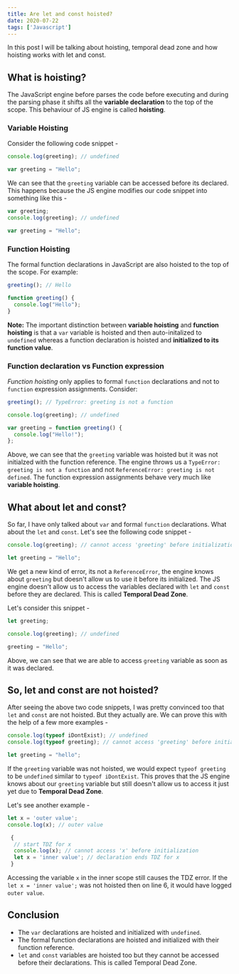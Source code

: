 ```yaml
---
title: Are let and const hoisted?
date: 2020-07-22
tags: ['Javascript']
---
```


<p class="intro">In this post I will be talking about hoisting, temporal dead zone and how hoisting works with let and const.</p>


## What is hoisting? 

The JavaScript engine before parses the code before executing and during the parsing phase it shifts all the **variable declaration** to the top of the scope. This behaviour of JS engine is called **hoisting**.

### Variable Hoisting 

Consider the following code snippet - 

```js
console.log(greeting); // undefined

var greeting = "Hello";
```

We can see that the `greeting` variable can be accessed before its declared. This happens because the JS engine modifies our code snippet into something like this - 

```js
var greeting;
console.log(greeting); // undefined

var greeting = "Hello";
```

### Function Hoisting

The formal function declarations in JavaScript are also hoisted to the top of the scope. For example: 

```js
greeting(); // Hello

function greeting() {
  console.log("Hello");
}
```

**Note:** The important distinction between **variable hoisting** and **function hoisting** is that a `var` variable is hoisted and then auto-initalized to `undefined` whereas a function declaration is hoisted and **initialized to its function value**. 

### Function declaration vs Function expression

*Function hoisting* only applies to formal `function` declarations and not to `function` expression assignments. Consider:

```js
greeting(); // TypeError: greeting is not a function

console.log(greeting); // undefined

var greeting = function greeting() {
  console.log("Hello!");
};
```

Above, we can see that the `greeting` variable was hoisted but it was not initialzed with the function reference. The engine throws us a `TypeError: greeting is not a function` and not `ReferenceError: greeting is not defined`. The function expression assignments behave very much like **variable hoisting**.


## What about let and const?

So far, I have only talked about `var` and formal `function` declarations. What about the `let` and `const`. Let's see the following code snippet - 

```js
console.log(greeting); // cannot access 'greeting' before initialization

let greeting = "Hello";
```

We get a new kind of error, its not a `ReferenceError`, the engine knows about `greeting` but doesn't allow us to use it before its initialized. The JS engine doesn't allow us to access the variables declared with `let` and `const` before they are declared. This is called **Temporal Dead Zone**.


Let's consider this snippet - 

```js
let greeting;

console.log(greeting); // undefined

greeting = "Hello";
```

Above, we can see that we are able to access `greeting` variable as soon as it was declared.


## So, let and const are not hoisted?

After seeing the above two code snippets, I was pretty convinced too that `let` and `const` are not hoisted. But they actually are. We can prove this with the help of a few more examples - 


```js
console.log(typeof iDontExist); // undefined
console.log(typeof greeting); // cannot access 'greeting' before initialization

let greeting = "hello";
```

If the `greeting` variable was not hoisted, we would expect `typeof greeting` to be `undefined` similar to `typeof iDontExist`. This proves that the JS engine knows about our `greeting` variable but still doesn't allow us to access it just yet due to **Temporal Dead Zone**.


Let's see another example - 

```js
let x = 'outer value';
console.log(x); // outer value

 {
  // start TDZ for x
  console.log(x); // cannot access 'x' before initialization
  let x = 'inner value'; // declaration ends TDZ for x
 }
```

Accessing the variable `x` in the inner scope still causes the TDZ error. If the `let x = 'inner value';` was not hoisted then on line 6, it would have logged `outer value`.


## Conclusion

- The `var` declarations are hoisted and initialized with `undefined`.
- The formal function declarations are hoisted and initialized with their function reference.
- `let` and `const` variables are hoisted too but they cannot be accessed before their declarations. This is called Temporal Dead Zone.
